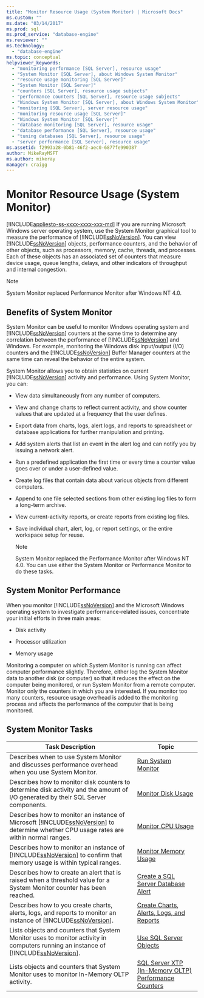 ```yaml
---
title: "Monitor Resource Usage (System Monitor) | Microsoft Docs"
ms.custom: ""
ms.date: "03/14/2017"
ms.prod: sql
ms.prod_service: "database-engine"
ms.reviewer: ""
ms.technology: 
  - "database-engine"
ms.topic: conceptual
helpviewer_keywords: 
  - "monitoring performance [SQL Server], resource usage"
  - "System Monitor [SQL Server], about Windows System Monitor"
  - "resource usage monitoring [SQL Server]"
  - "System Monitor [SQL Server]"
  - "counters [SQL Server], resource usage subjects"
  - "performance counters [SQL Server], resource usage subjects"
  - "Windows System Monitor [SQL Server], about Windows System Monitor"
  - "monitoring [SQL Server], server resource usage"
  - "monitoring resource usage [SQL Server]"
  - "Windows System Monitor [SQL Server]"
  - "database monitoring [SQL Server], resource usage"
  - "database performance [SQL Server], resource usage"
  - "tuning databases [SQL Server], resource usage"
  - "server performance [SQL Server], resource usage"
ms.assetid: f2993a28-0b81-46f2-aec0-6877fe990387
author: MikeRayMSFT
ms.author: mikeray
manager: craigg
---
```

# Monitor Resource Usage (System Monitor)
[!INCLUDE[appliesto-ss-xxxx-xxxx-xxx-md](../../includes/appliesto-ss-xxxx-xxxx-xxx-md.md)]
  If you are running Microsoft Windows server operating system, use the System Monitor graphical tool to measure the performance of [!INCLUDE[ssNoVersion](../../includes/ssnoversion-md.md)]. You can view [!INCLUDE[ssNoVersion](../../includes/ssnoversion-md.md)] objects, performance counters, and the behavior of other objects, such as processors, memory, cache, threads, and processes. Each of these objects has an associated set of counters that measure device usage, queue lengths, delays, and other indicators of throughput and internal congestion.  
  
> [!NOTE]  
>  System Monitor replaced Performance Monitor after Windows NT 4.0.  
  
## Benefits of System Monitor  
 System Monitor can be useful to monitor Windows operating system and [!INCLUDE[ssNoVersion](../../includes/ssnoversion-md.md)] counters at the same time to determine any correlation between the performance of [!INCLUDE[ssNoVersion](../../includes/ssnoversion-md.md)] and Windows. For example, monitoring the Windows disk input/output (I/O) counters and the [!INCLUDE[ssNoVersion](../../includes/ssnoversion-md.md)] Buffer Manager counters at the same time can reveal the behavior of the entire system.  
  
 System Monitor allows you to obtain statistics on current [!INCLUDE[ssNoVersion](../../includes/ssnoversion-md.md)] activity and performance. Using System Monitor, you can:  
  
-   View data simultaneously from any number of computers.  
  
-   View and change charts to reflect current activity, and show counter values that are updated at a frequency that the user defines.  
  
-   Export data from charts, logs, alert logs, and reports to spreadsheet or database applications for further manipulation and printing.  
  
-   Add system alerts that list an event in the alert log and can notify you by issuing a network alert.  
  
-   Run a predefined application the first time or every time a counter value goes over or under a user-defined value.  
  
-   Create log files that contain data about various objects from different computers.  
  
-   Append to one file selected sections from other existing log files to form a long-term archive.  
  
-   View current-activity reports, or create reports from existing log files.  
  
-   Save individual chart, alert, log, or report settings, or the entire workspace setup for reuse.  
  
    > [!NOTE]  
    >  System Monitor replaced the Performance Monitor after Windows NT 4.0. You can use either the System Monitor or Performance Monitor to do these tasks.  
  
## System Monitor Performance  
 When you monitor [!INCLUDE[ssNoVersion](../../includes/ssnoversion-md.md)] and the Microsoft Windows operating system to investigate performance-related issues, concentrate your initial efforts in three main areas:  
  
-   Disk activity  
  
-   Processor utilization  
  
-   Memory usage  
  
 Monitoring a computer on which System Monitor is running can affect computer performance slightly. Therefore, either log the System Monitor data to another disk (or computer) so that it reduces the effect on the computer being monitored, or run System Monitor from a remote computer. Monitor only the counters in which you are interested. If you monitor too many counters, resource usage overhead is added to the monitoring process and affects the performance of the computer that is being monitored.  
  
## System Monitor Tasks  
  
|Task Description|Topic|  
|----------------------|-----------|  
|Describes when to use System Monitor and discusses performance overhead when you use System Monitor.|[Run System Monitor](../../relational-databases/performance-monitor/run-system-monitor.md)|  
|Describes how to monitor disk counters to determine disk activity and the amount of I/O generated by their SQL Server components.|[Monitor Disk Usage](../../relational-databases/performance-monitor/monitor-disk-usage.md)|  
|Describes how to monitor an instance of Microsoft [!INCLUDE[ssNoVersion](../../includes/ssnoversion-md.md)] to determine whether CPU usage rates are within normal ranges.|[Monitor CPU Usage](../../relational-databases/performance-monitor/monitor-cpu-usage.md)|  
|Describes how to monitor an instance of [!INCLUDE[ssNoVersion](../../includes/ssnoversion-md.md)] to confirm that memory usage is within typical ranges.|[Monitor Memory Usage](../../relational-databases/performance-monitor/monitor-memory-usage.md)|  
|Describes how to create an alert that is raised when a threshold value for a System Monitor counter has been reached.|[Create a SQL Server Database Alert](../../relational-databases/performance-monitor/create-a-sql-server-database-alert.md)|  
|Describes how to you create charts, alerts, logs, and reports to monitor an instance of [!INCLUDE[ssNoVersion](../../includes/ssnoversion-md.md)].|[Create Charts, Alerts, Logs, and Reports](../../relational-databases/performance-monitor/create-charts-alerts-logs-and-reports.md)|  
|Lists objects and counters that System Monitor uses to monitor activity in computers running an instance of [!INCLUDE[ssNoVersion](../../includes/ssnoversion-md.md)].|[Use SQL Server Objects](../../relational-databases/performance-monitor/use-sql-server-objects.md)|  
|Lists objects and counters that System Monitor uses to monitor In-Memory OLTP activity.|[SQL Server XTP &#40;In-Memory OLTP&#41; Performance Counters](../../relational-databases/performance-monitor/sql-server-xtp-in-memory-oltp-performance-counters.md)|  
  
  
